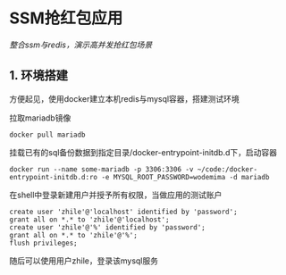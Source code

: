 # SSM抢红包应用

*整合ssm与redis，演示高并发抢红包场景*

## 1. 环境搭建

方便起见，使用docker建立本机redis与mysql容器，搭建测试环境

拉取mariadb镜像

```shell
docker pull mariadb
```

挂载已有的sql备份数据到指定目录/docker-entrypoint-initdb.d下，启动容器

```shell
docker run --name some-mariadb -p 3306:3306 -v ~/code:/docker-entrypoint-initdb.d:ro -e MYSQL_ROOT_PASSWORD=wodemima -d mariadb
```

在shell中登录新建用户并授予所有权限，当做应用的测试账户

```shell
create user 'zhile'@'localhost' identified by 'password';
grant all on *.* to 'zhile'@'localhost';
create user 'zhile'@'%' identified by 'password';
grant all on *.* to 'zhile'@'%';
flush privileges;
```

随后可以使用用户zhile，登录该mysql服务

